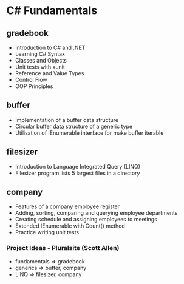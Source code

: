 # C# Fundamentals

## gradebook
- Introduction to C# and .NET
- Learning C# Syntax
- Classes and Objects
- Unit tests with xunit
- Reference and Value Types
- Control Flow
- OOP Principles

## buffer
- Implementation of a buffer data structure
- Circular buffer data structure of a generic type
- Utilisation of IEnumerable interface for make buffer iterable

## filesizer
- Introduction to Language Integrated Query (LINQ)
- Filesizer program lists 5 largest files in a directory

## company
- Features of a company employee register
- Adding, sorting, comparing and querying employee departments
- Creating schedule and assigning employees to meetings
- Extended IEnumerable with Count() method
- Practice writing unit tests

### Project Ideas - Pluralsite (Scott Allen)

* fundamentals => gradebook
* generics => buffer, company
* LINQ => filesizer, company 
